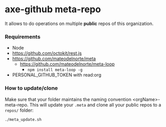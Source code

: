 # axe-github meta-repo

It allows to do operations on multiple **public** repos of this organization.

### Requirements

* Node
* https://github.com/octokit/rest.js
* https://github.com/mateodelnorte/meta
  * https://github.com/mateodelnorte/meta-loop
    * `npm install meta-loop -g`
* PERSONAL_GITHUB_TOKEN with read:org

### How to update/clone

Make sure that your folder maintains the naming convention \<orgName\>-meta-repo.
This will update your `.meta` and clone all your public repos to a `repos/` folder:

`./meta_update.sh`
